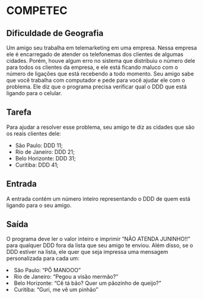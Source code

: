 # COMPETEC

## Dificuldade de Geografia
Um amigo seu trabalha em telemarketing em uma empresa. Nessa empresa ele é encarregado
de atender os telefonemas dos clientes de algumas cidades. Porém, houve algum erro no
sistema que distribuiu o número dele para todos os clientes da empresa, e ele está ficando
maluco com o número de ligações que está recebendo a todo momento.
Seu amigo sabe que você trabalha com computador e pede para você ajudar ele com o
problema. Ele diz que o programa precisa verificar qual o DDD que está ligando para o celular.

## Tarefa
Para ajudar a resolver esse problema, seu amigo te diz as cidades que são os reais clientes dele:
- São Paulo: DDD 11;
- Rio de Janeiro: DDD 21;
- Belo Horizonte: DDD 31;
- Curitiba: DDD 41;

## Entrada
A entrada contém um número inteiro representando o DDD de quem está ligando para o seu
amigo.

## Saída
O programa deve ler o valor inteiro e imprimir “NÃO ATENDA JUNINHO!!” para qualquer DDD
fora da lista que seu amigo te enviou. Além disso, se o DDD estiver na lista, ele quer que seja
impressa uma mensagem personalizada para cada um:

<li>São Paulo: “PÔ MANOOO”
<li>Rio de Janeiro: “Pegou a visão mermão?”
<li>Belo Horizonte: “Cê tá bão? Quer um pãozinho de queijo?”
<li>Curitiba: “Guri, me vê um pinhão”
